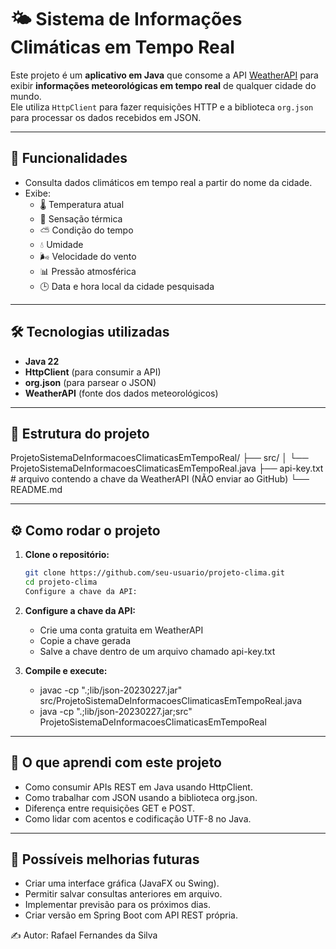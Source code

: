 # 🌤️ Sistema de Informações Climáticas em Tempo Real

Este projeto é um **aplicativo em Java** que consome a API [WeatherAPI](https://www.weatherapi.com/) para exibir **informações meteorológicas em tempo real** de qualquer cidade do mundo.  
Ele utiliza `HttpClient` para fazer requisições HTTP e a biblioteca `org.json` para processar os dados recebidos em JSON.

---

## 🚀 Funcionalidades
- Consulta dados climáticos em tempo real a partir do nome da cidade.
- Exibe:
  - 🌡️ Temperatura atual  
  - 🤔 Sensação térmica  
  - ⛅ Condição do tempo  
  - 💧 Umidade  
  - 🌬️ Velocidade do vento  
  - 📊 Pressão atmosférica  
  - 🕒 Data e hora local da cidade pesquisada  

---

## 🛠️ Tecnologias utilizadas
- **Java 22**
- **HttpClient** (para consumir a API)
- **org.json** (para parsear o JSON)
- **WeatherAPI** (fonte dos dados meteorológicos)

---

## 📂 Estrutura do projeto
ProjetoSistemaDeInformacoesClimaticasEmTempoReal/
├── src/
│   └── ProjetoSistemaDeInformacoesClimaticasEmTempoReal.java
├── api-key.txt          # arquivo contendo a chave da WeatherAPI (NÃO enviar ao GitHub)
└── README.md

---

## ⚙️ Como rodar o projeto

1. **Clone o repositório:**
   ```bash
   git clone https://github.com/seu-usuario/projeto-clima.git
   cd projeto-clima
   Configure a chave da API:

2. **Configure a chave da API:**
    - Crie uma conta gratuita em WeatherAPI
    - Copie a chave gerada
    - Salve a chave dentro de um arquivo chamado api-key.txt
  
3. **Compile e execute:**
    - javac -cp ".;lib/json-20230227.jar" src/ProjetoSistemaDeInformacoesClimaticasEmTempoReal.java
    - java -cp ".;lib/json-20230227.jar;src" ProjetoSistemaDeInformacoesClimaticasEmTempoReal
  
---

## 📖 O que aprendi com este projeto
- Como consumir APIs REST em Java usando HttpClient.
- Como trabalhar com JSON usando a biblioteca org.json.
- Diferença entre requisições GET e POST.
- Como lidar com acentos e codificação UTF-8 no Java.


---

## 🔮 Possíveis melhorias futuras
- Criar uma interface gráfica (JavaFX ou Swing).
- Permitir salvar consultas anteriores em arquivo.
- Implementar previsão para os próximos dias.
- Criar versão em Spring Boot com API REST própria.






✍️ Autor: Rafael Fernandes da Silva

